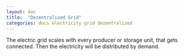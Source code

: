 ```yaml
---
layout: doc
title:  "Dezentralized Grid"
categories: docs electricity grid dezentralized 
---
```


The electric grid scales with every producer or storage unit, that gets connected. Then the electricity will be distributed by demand.

